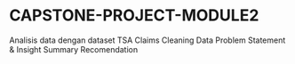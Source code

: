 # CAPSTONE-PROJECT-MODULE2
Analisis data dengan dataset TSA Claims
Cleaning Data
Problem Statement & Insight
Summary
Recomendation
